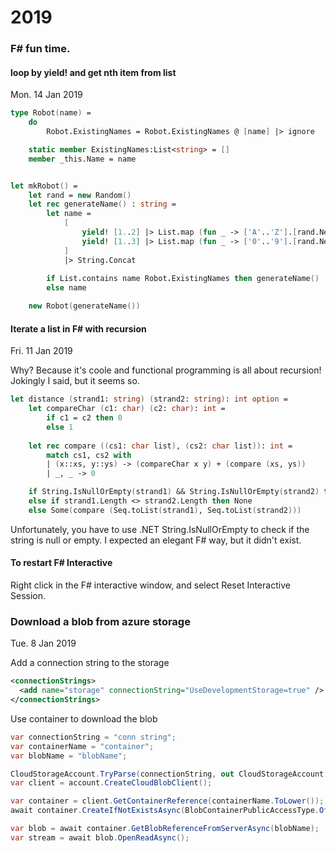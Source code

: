 # 2019


### F# fun time. 

#### loop by yield! and get nth item from list
Mon. 14 Jan 2019

```fsharp
type Robot(name) =
    do  
        Robot.ExistingNames = Robot.ExistingNames @ [name] |> ignore

    static member ExistingNames:List<string> = []
    member _this.Name = name


let mkRobot() = 
    let rand = new Random()
    let rec generateName() : string =
        let name =
            [
                yield! [1..2] |> List.map (fun _ -> ['A'..'Z'].[rand.Next(['A'..'Z'].Length)])
                yield! [1..3] |> List.map (fun _ -> ['0'..'9'].[rand.Next(['0'..'9'].Length)])
            ]
            |> String.Concat
        
        if List.contains name Robot.ExistingNames then generateName()
        else name

    new Robot(generateName())

```

#### Iterate a list in F# with recursion
Fri. 11 Jan 2019

Why? Because it's coole and functional programming is all about recursion! Jokingly I said, but it seems so.

```fsharp
let distance (strand1: string) (strand2: string): int option = 
    let compareChar (c1: char) (c2: char): int = 
        if c1 = c2 then 0
        else 1
    
    let rec compare ((cs1: char list), (cs2: char list)): int =
        match cs1, cs2 with
        | (x::xs, y::ys) -> (compareChar x y) + (compare (xs, ys))
        | _, _ -> 0

    if String.IsNullOrEmpty(strand1) && String.IsNullOrEmpty(strand2) then Some(0)
    else if strand1.Length <> strand2.Length then None
    else Some(compare (Seq.toList(strand1), Seq.toList(strand2)))
```

Unfortunately, you have to use .NET String.IsNullOrEmpty to check if the string is null or empty. I expected an elegant F# way, but it didn't exist.


#### To restart F# Interactive

Right click in the F# interactive window, and select Reset Interactive Session.



### Download a blob from azure storage

Tue. 8 Jan 2019

Add a connection string to the storage

```xml
<connectionStrings>
  <add name="storage" connectionString="UseDevelopmentStorage=true" />
</connectionStrings>

```

Use container to download the blob

```csharp
var connectionString = "conn string";
var containerName = "container";
var blobName = "blobName";

CloudStorageAccount.TryParse(connectionString, out CloudStorageAccount account)
var client = account.CreateCloudBlobClient();

var container = client.GetContainerReference(containerName.ToLower());
await container.CreateIfNotExistsAsync(BlobContainerPublicAccessType.Off, null, null, cancellationToken);

var blob = await container.GetBlobReferenceFromServerAsync(blobName);
var stream = await blob.OpenReadAsync();

```


